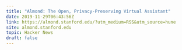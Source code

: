 ```yaml
---
title: "Almond: The Open, Privacy-Preserving Virtual Assistant"
date: 2019-11-29T06:43:56Z
link: https://almond.stanford.edu/?utm_medium=RSS&utm_source=hune
site: almond.stanford.edu
topic: Hacker News
draft: false
---
```

